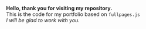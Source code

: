 **Hello, thank you for visiting my repository.**
<br>
This is the code for my portfolio based on `fullpages.js`
<br>
_I will be glad to work with you._